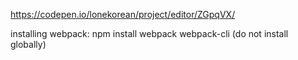 https://codepen.io/lonekorean/project/editor/ZGpqVX/

installing webpack: npm install webpack webpack-cli (do not install globally)
